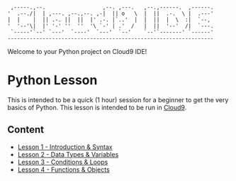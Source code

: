 
     ,-----.,--.                  ,--. ,---.   ,--.,------.  ,------.
    '  .--./|  | ,---. ,--.,--. ,-|  || o   \  |  ||  .-.  \ |  .---'
    |  |    |  || .-. ||  ||  |' .-. |`..'  |  |  ||  |  \  :|  `--, 
    '  '--'\|  |' '-' ''  ''  '\ `-' | .'  /   |  ||  '--'  /|  `---.
     `-----'`--' `---'  `----'  `---'  `--'    `--'`-------' `------'
    ----------------------------------------------------------------- 


Welcome to your Python project on Cloud9 IDE!

# Python Lesson

This is intended to be a quick (1 hour) session for a beginner to get 
the very basics of Python. This lesson is intended to be run in 
[Cloud9](http://c9.io).

## Content

* [Lesson 1 - Introduction & Syntax](/lesson1/README.md)
* [Lesson 2 - Data Types & Variables](/lesson2/README.md)
* [Lesson 3 - Conditions & Loops](/lesson3/README.md)
* [Lesson 4 - Functions & Objects](/lesson4/README.md)
